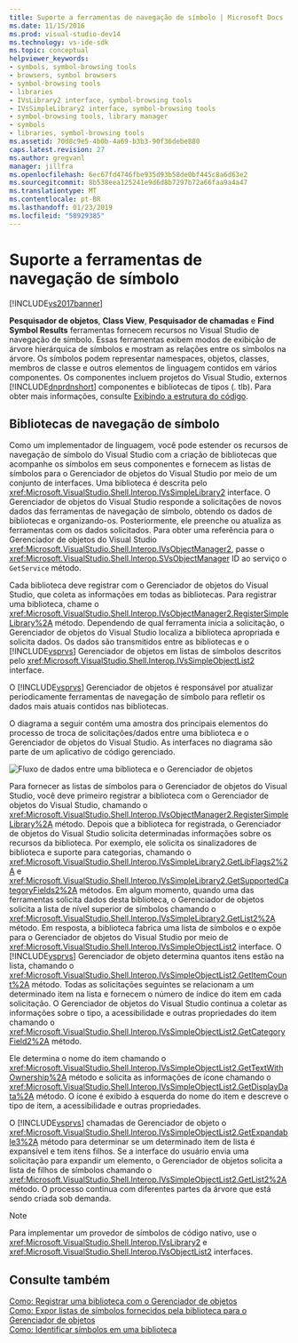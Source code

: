 ```yaml
---
title: Suporte a ferramentas de navegação de símbolo | Microsoft Docs
ms.date: 11/15/2016
ms.prod: visual-studio-dev14
ms.technology: vs-ide-sdk
ms.topic: conceptual
helpviewer_keywords:
- symbols, symbol-browsing tools
- browsers, symbol browsers
- symbol-browsing tools
- libraries
- IVsLibrary2 interface, symbol-browsing tools
- IVsSimpleLibrary2 interface, symbol-browsing tools
- symbol-browsing tools, library manager
- symbols
- libraries, symbol-browsing tools
ms.assetid: 70d8c9e5-4b0b-4a69-b3b3-90f36debe880
caps.latest.revision: 27
ms.author: gregvanl
manager: jillfra
ms.openlocfilehash: 6ec67fd4746fbe935d93b58de0bf445c8a6d63e2
ms.sourcegitcommit: 8b538eea125241e9d6d8b7297b72a66faa9a4a47
ms.translationtype: MT
ms.contentlocale: pt-BR
ms.lasthandoff: 01/23/2019
ms.locfileid: "58929385"
---
```

# <a name="supporting-symbol-browsing-tools"></a>Suporte a ferramentas de navegação de símbolo
[!INCLUDE[vs2017banner](../../includes/vs2017banner.md)]

**Pesquisador de objetos**, **Class View**, **Pesquisador de chamadas** e **Find Symbol Results** ferramentas fornecem recursos no Visual Studio de navegação de símbolo. Essas ferramentas exibem modos de exibição de árvore hierárquica de símbolos e mostram as relações entre os símbolos na árvore. Os símbolos podem representar namespaces, objetos, classes, membros de classe e outros elementos de linguagem contidos em vários componentes. Os componentes incluem projetos do Visual Studio, externos [!INCLUDE[dnprdnshort](../../includes/dnprdnshort-md.md)] componentes e bibliotecas de tipos (. tlb). Para obter mais informações, consulte [Exibindo a estrutura do código](../../ide/viewing-the-structure-of-code.md).  
  
## <a name="symbol-browsing-libraries"></a>Bibliotecas de navegação de símbolo  
 Como um implementador de linguagem, você pode estender os recursos de navegação de símbolo do Visual Studio com a criação de bibliotecas que acompanhe os símbolos em seus componentes e fornecem as listas de símbolos para o Gerenciador de objetos do Visual Studio por meio de um conjunto de interfaces. Uma biblioteca é descrita pelo <xref:Microsoft.VisualStudio.Shell.Interop.IVsSimpleLibrary2> interface. O Gerenciador de objetos do Visual Studio responde a solicitações de novos dados das ferramentas de navegação de símbolo, obtendo os dados de bibliotecas e organizando-os. Posteriormente, ele preenche ou atualiza as ferramentas com os dados solicitados. Para obter uma referência para o Gerenciador de objetos do Visual Studio <xref:Microsoft.VisualStudio.Shell.Interop.IVsObjectManager2>, passe o <xref:Microsoft.VisualStudio.Shell.Interop.SVsObjectManager> ID ao serviço o `GetService` método.  
  
 Cada biblioteca deve registrar com o Gerenciador de objetos do Visual Studio, que coleta as informações em todas as bibliotecas. Para registrar uma biblioteca, chame o <xref:Microsoft.VisualStudio.Shell.Interop.IVsObjectManager2.RegisterSimpleLibrary%2A> método. Dependendo de qual ferramenta inicia a solicitação, o Gerenciador de objetos do Visual Studio localiza a biblioteca apropriada e solicita dados. Os dados são transmitidos entre as bibliotecas e o [!INCLUDE[vsprvs](../../includes/vsprvs-md.md)] Gerenciador de objetos em listas de símbolos descritos pelo <xref:Microsoft.VisualStudio.Shell.Interop.IVsSimpleObjectList2> interface.  
  
 O [!INCLUDE[vsprvs](../../includes/vsprvs-md.md)] Gerenciador de objetos é responsável por atualizar periodicamente ferramentas de navegação de símbolo para refletir os dados mais atuais contidos nas bibliotecas.  
  
 O diagrama a seguir contém uma amostra dos principais elementos do processo de troca de solicitações/dados entre uma biblioteca e o Gerenciador de objetos do Visual Studio. As interfaces no diagrama são parte de um aplicativo de código gerenciado.  
  
 ![Fluxo de dados entre uma biblioteca e o Gerenciador de objetos](../../extensibility/internals/media/callbrowserdiagram.gif "CallBrowserDiagram")  
  
 Para fornecer as listas de símbolos para o Gerenciador de objetos do Visual Studio, você deve primeiro registrar a biblioteca com o Gerenciador de objetos do Visual Studio, chamando o <xref:Microsoft.VisualStudio.Shell.Interop.IVsObjectManager2.RegisterSimpleLibrary%2A> método. Depois que a biblioteca for registrada, o Gerenciador de objetos do Visual Studio solicita determinadas informações sobre os recursos da biblioteca. Por exemplo, ele solicita os sinalizadores de biblioteca e suporte para categorias, chamando o <xref:Microsoft.VisualStudio.Shell.Interop.IVsSimpleLibrary2.GetLibFlags2%2A> e <xref:Microsoft.VisualStudio.Shell.Interop.IVsSimpleLibrary2.GetSupportedCategoryFields2%2A> métodos. Em algum momento, quando uma das ferramentas solicita dados desta biblioteca, o Gerenciador de objetos solicita a lista de nível superior de símbolos chamando o <xref:Microsoft.VisualStudio.Shell.Interop.IVsSimpleLibrary2.GetList2%2A> método. Em resposta, a biblioteca fabrica uma lista de símbolos e o expõe para o Gerenciador de objetos do Visual Studio por meio de <xref:Microsoft.VisualStudio.Shell.Interop.IVsSimpleObjectList2> interface. O [!INCLUDE[vsprvs](../../includes/vsprvs-md.md)] Gerenciador de objeto determina quantos itens estão na lista, chamando o <xref:Microsoft.VisualStudio.Shell.Interop.IVsSimpleObjectList2.GetItemCount%2A> método. Todas as solicitações seguintes se relacionam a um determinado item na lista e fornecem o número de índice do item em cada solicitação. O Gerenciador de objetos do Visual Studio continua a coletar as informações sobre o tipo, a acessibilidade e outras propriedades do item chamando o <xref:Microsoft.VisualStudio.Shell.Interop.IVsSimpleObjectList2.GetCategoryField2%2A> método.  
  
 Ele determina o nome do item chamando o <xref:Microsoft.VisualStudio.Shell.Interop.IVsSimpleObjectList2.GetTextWithOwnership%2A> método e solicita as informações de ícone chamando o <xref:Microsoft.VisualStudio.Shell.Interop.IVsSimpleObjectList2.GetDisplayData%2A> método. O ícone é exibido à esquerda do nome do item e descreve o tipo de item, a acessibilidade e outras propriedades.  
  
 O [!INCLUDE[vsprvs](../../includes/vsprvs-md.md)] chamadas de Gerenciador de objeto o <xref:Microsoft.VisualStudio.Shell.Interop.IVsSimpleObjectList2.GetExpandable3%2A> método para determinar se um determinado item de lista é expansível e tem itens filhos. Se a interface do usuário envia uma solicitação para expandir um elemento, o Gerenciador de objetos solicita a lista de filhos de símbolos chamando o <xref:Microsoft.VisualStudio.Shell.Interop.IVsSimpleObjectList2.GetList2%2A> método. O processo continua com diferentes partes da árvore que está sendo criada sob demanda.  
  
> [!NOTE]
>  Para implementar um provedor de símbolos de código nativo, use o <xref:Microsoft.VisualStudio.Shell.Interop.IVsLibrary2> e <xref:Microsoft.VisualStudio.Shell.Interop.IVsObjectList2> interfaces.  
  
## <a name="see-also"></a>Consulte também  
 [Como: Registrar uma biblioteca com o Gerenciador de objetos](../../extensibility/internals/how-to-register-a-library-with-the-object-manager.md)   
 [Como: Expor listas de símbolos fornecidos pela biblioteca para o Gerenciador de objetos](../../extensibility/internals/how-to-expose-lists-of-symbols-provided-by-the-library-to-the-object-manager.md)   
 [Como: Identificar símbolos em uma biblioteca](../../extensibility/internals/how-to-identify-symbols-in-a-library.md)
